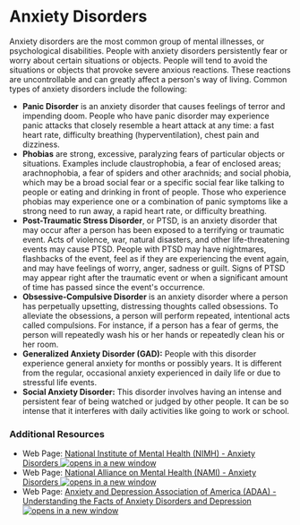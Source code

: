 # Anxiety Disorders

Anxiety disorders are the most common group of mental illnesses, or psychological disabilities. People with anxiety disorders persistently fear or worry about certain situations or objects. People will tend to avoid the situations or objects that provoke severe anxious reactions. These reactions are uncontrollable and can greatly affect a person's way of living. Common types of anxiety disorders include the following:

* **Panic Disorder** is an anxiety disorder that causes feelings of terror and impending doom. People who have panic disorder may experience panic attacks that closely resemble a heart attack at any time: a fast heart rate, difficulty breathing (hyperventilation), chest pain and dizziness.
* **Phobias** are strong, excessive, paralyzing fears of particular objects or situations. Examples include claustrophobia, a fear of enclosed areas; arachnophobia, a fear of spiders and other arachnids; and social phobia, which may be a broad social fear or a specific social fear like talking to people or eating and drinking in front of people. Those who experience phobias may experience one or a combination of panic symptoms like a strong need to run away, a rapid heart rate, or difficulty breathing.
* **Post-Traumatic Stress Disorder**, or PTSD, is an anxiety disorder that may occur after a person has been exposed to a terrifying or traumatic event. Acts of violence, war, natural disasters, and other life-threatening events may cause PTSD. People with PTSD may have nightmares, flashbacks of the event, feel as if they are experiencing the event again, and may have feelings of worry, anger, sadness or guilt. Signs of PTSD may appear right after the traumatic event or when a significant amount of time has passed since the event's occurrence.
* **Obsessive-Compulsive Disorder** is an anxiety disorder where a person has perpetually upsetting, distressing thoughts called obsessions. To alleviate the obsessions, a person will perform repeated, intentional acts called compulsions. For instance, if a person has a fear of germs, the person will repeatedly wash his or her hands or repeatedly clean his or her room.&#x20;
* **Generalized Anxiety Disorder (GAD):** People with this disorder experience general anxiety for months or possibly years. It is different from the regular, occasional anxiety experienced in daily life or due to stressful life events.
* **Social Anxiety Disorder:** This disorder involves having an intense and persistent fear of being watched or judged by other people. It can be so intense that it interferes with daily activities like going to work or school.

### Additional Resources

* Web Page: [National Institute of Mental Health (NIMH) - Anxiety Disorders ![opens in a new window](https://dequeuniversity.com/assets/images/template/courses2014/new-window.png)](http://www.nimh.nih.gov/health/topics/anxiety-disorders/index.shtml)
* Web Page: [National Alliance on Mental Health (NAMI) - Anxiety Disorders ![opens in a new window](https://dequeuniversity.com/assets/images/template/courses2014/new-window.png)](https://www.nami.org/Learn-More/Mental-Health-Conditions/Anxiety-Disorders)
* Web Page: [Anxiety and Depression Association of America (ADAA) - Understanding the Facts of Anxiety Disorders and Depression ![opens in a new window](https://dequeuniversity.com/assets/images/template/courses2014/new-window.png)](http://www.adaa.org/understanding-anxiety)
